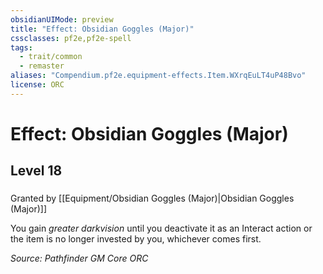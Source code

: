 ```yaml
---
obsidianUIMode: preview
title: "Effect: Obsidian Goggles (Major)"
cssclasses: pf2e,pf2e-spell
tags:
  - trait/common
  - remaster
aliases: "Compendium.pf2e.equipment-effects.Item.WXrqEuLT4uP48Bvo"
license: ORC
---
```

# Effect: Obsidian Goggles (Major)
## Level 18
### 






Granted by [[Equipment/Obsidian Goggles (Major)|Obsidian Goggles (Major)]]

You gain _greater darkvision_ until you deactivate it as an Interact action or the item is no longer invested by you, whichever comes first.

*Source: Pathfinder GM Core*
*ORC*